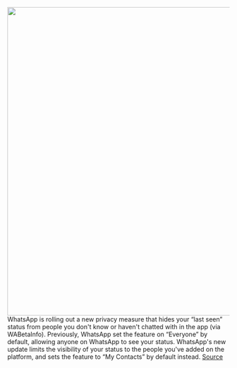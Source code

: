 <img src='https://cdn.vox-cdn.com/thumbor/BsoDtuZsJhyYYvpyghcqWeYjhFI=/0x0:2040x1360/1200x800/filters:focal(857x517:1183x843)/cdn.vox-cdn.com/uploads/chorus_image/image/70266875/acastro_210119_1777_whatsapp_0003.0.jpg' width='700px' /><br/>
WhatsApp is rolling out a new privacy measure that hides your “last seen” status from people you don't know or haven't chatted with in the app (via WABetaInfo). Previously, WhatsApp set the feature on “Everyone” by default, allowing anyone on WhatsApp to see your status. WhatsApp's new update limits the visibility of your status to the people you've added on the platform, and sets the feature to “My Contacts” by default instead.
<a href='https://www.theverge.com/2021/12/13/22832943/whatsapp-privacy-last-seen-status'> Source <a/>